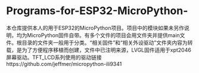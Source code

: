# Programs-for-ESP32-MicroPython-
本仓库提供本人的用于ESP32的MicroPython项目。项目中的模块如果未另作说明，均为MicroPython固件自带。有多个文件的项目会用文件夹并提供main文件。根目录的文件夹一般用于分类。“相关固件”和“相关外设驱动”文件夹内容为转载，是为了方便程序移植而创建，文件中已注明来源，LVGL固件适用于xpt2046屏幕驱动。TFT_LCD系列使用的驱动链接https://github.com/jeffmer/micropython-ili9341

